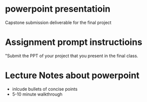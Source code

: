 # powerpoint presentatioin

Capstone submission deliverable for the final project

# Assignment prompt instructioins

"Submit the PPT of your project that you present in the final class.

# Lecture Notes about powerpoint
- inlcude bullets of concise points
- 5-10 minute walkthrough
